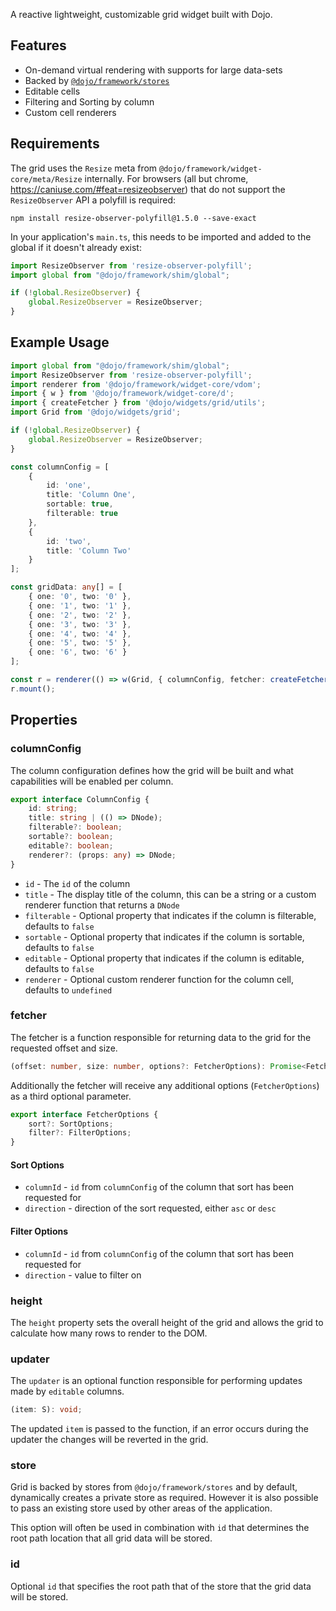 A reactive lightweight, customizable grid widget built with Dojo.

## Features

 * On-demand virtual rendering with supports for large data-sets
 * Backed by [`@dojo/framework/stores`](https://github.com/dojo/framework/tree/master/src/stores)
 * Editable cells
 * Filtering and Sorting by column
 * Custom cell renderers

## Requirements

The grid uses the `Resize` meta from `@dojo/framework/widget-core/meta/Resize` internally. For browsers (all but chrome, https://caniuse.com/#feat=resizeobserver) that do not support the `ResizeObserver` API a polyfill is required:

```shell
npm install resize-observer-polyfill@1.5.0 --save-exact
```

In your application's `main.ts`, this needs to be imported and added to the global if it doesn't already exist:

```ts
import ResizeObserver from 'resize-observer-polyfill';
import global from "@dojo/framework/shim/global";

if (!global.ResizeObserver) {
	global.ResizeObserver = ResizeObserver;
}
```

## Example Usage

```ts
import global from "@dojo/framework/shim/global";
import ResizeObserver from 'resize-observer-polyfill';
import renderer from '@dojo/framework/widget-core/vdom';
import { w } from '@dojo/framework/widget-core/d';
import { createFetcher } from '@dojo/widgets/grid/utils';
import Grid from '@dojo/widgets/grid';

if (!global.ResizeObserver) {
	global.ResizeObserver = ResizeObserver;
}

const columnConfig = [
	{
		id: 'one',
		title: 'Column One',
		sortable: true,
		filterable: true
	},
	{
		id: 'two',
		title: 'Column Two'
	}
];

const gridData: any[] = [
	{ one: '0', two: '0' },
	{ one: '1', two: '1' },
	{ one: '2', two: '2' },
	{ one: '3', two: '3' },
	{ one: '4', two: '4' },
	{ one: '5', two: '5' },
	{ one: '6', two: '6' }
];

const r = renderer(() => w(Grid, { columnConfig, fetcher: createFetcher(gridData), height: 400 });
r.mount();
```

## Properties

### columnConfig

The column configuration defines how the grid will be built and what capabilities will be enabled per column.

```ts
export interface ColumnConfig {
	id: string;
	title: string | (() => DNode);
	filterable?: boolean;
	sortable?: boolean;
	editable?: boolean;
	renderer?: (props: any) => DNode;
}
```

 * `id` - The `id` of the column
 * `title` - The display title of the column, this can be a string or a custom renderer function that returns a `DNode`
 * `filterable` - Optional property that indicates if the column is filterable, defaults to `false`
 * `sortable` - Optional property that indicates if the column is sortable, defaults to `false`
 * `editable` - Optional property that indicates if the column is editable, defaults to `false`
 * `renderer` - Optional custom renderer function for the column cell, defaults to `undefined`

### fetcher

The fetcher is a function responsible for returning data to the grid for the requested offset and size.

```ts
(offset: number, size: number, options?: FetcherOptions): Promise<FetcherResult<S>>;
```

Additionally the fetcher will receive any additional options (`FetcherOptions`) as a third optional parameter.

```ts
export interface FetcherOptions {
	sort?: SortOptions;
	filter?: FilterOptions;
}
```

#### Sort Options

 * `columnId` - `id` from `columnConfig` of the column that sort has been requested for
 * `direction` - direction of the sort requested, either `asc` or `desc`

#### Filter Options

* `columnId` - `id` from `columnConfig` of the column that sort has been requested for
* `direction` - value to filter on

### height

The `height` property sets the overall height of the grid and allows the grid to calculate how many rows to render to the DOM.

### updater

The `updater` is an optional function responsible for performing updates made by `editable` columns.

```ts
(item: S): void;
```

The updated `item` is passed to the function, if an error occurs during the updater the changes will be reverted in the grid.

### store

Grid is backed by stores from `@dojo/framework/stores` and by default, dynamically creates a private store as required. However it is also possible to pass an existing store used by other areas of the application.

This option will often be used in combination with `id` that determines the root path location that all grid data will be stored.

### id

Optional `id` that specifies the root path that of the store that the grid data will be stored.
